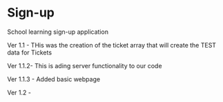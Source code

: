 # Sign-up
School learning sign-up application

Ver 1.1 -
  THis was the creation of the ticket array that will create the TEST data for Tickets

Ver 1.1.2-
   This is ading server functionality to our code

Ver 1.1.3 -
  Added basic webpage
  
Ver 1.2 -
